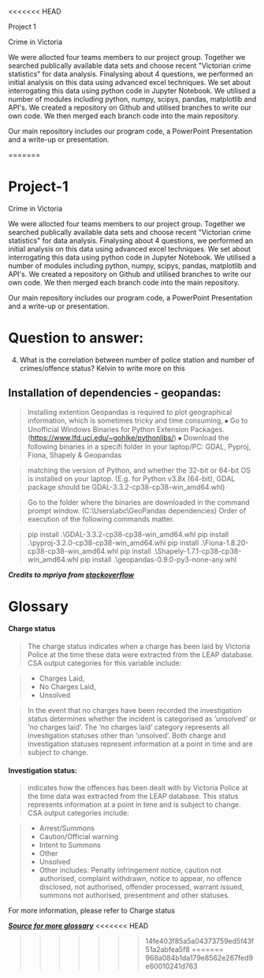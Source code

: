 <<<<<<< HEAD

Project 1

Crime in Victoria

We were allocted four teams members to our project group.
Together we searched publically available data sets and choose recent "Victorian crime statistics" for data analysis.
Finalysing about 4 questions, we performed an initial analysis on this data using advanced excel techniques. 
We set about interrogating this data using python code in Jupyter Notebook. 
We utilised a number of modules including python, numpy, scipys, pandas, matplotlib and API's.
We created a repository on Github and utilised branches to write our own code. 
We then merged each branch code into the main repository.

Our main repository includes our program code, a PowerPoint Presentation and a write-up or presentation.


=======
# Project-1


Crime in Victoria

We were allocted four teams members to our project group.
Together we searched publically available data sets and choose recent "Victorian crime statistics" for data analysis.
Finalysing about 4 questions, we performed an initial analysis on this data using advanced excel techniques. 
We set about interrogating this data using python code in Jupyter Notebook. 
We utilised a number of modules including python, numpy, scipys, pandas, matplotlib and API's.
We created a repository on Github and utilised branches to write our own code. 
We then merged each branch code into the main repository.

Our main repository includes our program code, a PowerPoint Presentation and a write-up or presentation.



# Question to answer:


4. What is the correlation between number of police station and number of crimes/offence status?
    Kelvin to write more on this


## Installation of dependencies - geopandas:

>Installing extention Geopandas is required to plot geographical information, which is sometimes tricky and time consuming, 
⦁ Go to Unofficial Windows Binaries for Python Extension Packages. (https://www.lfd.uci.edu/~gohlke/pythonlibs/)
⦁ Download the following binaries in a specifi folder in your laptop/PC: GDAL, Pyproj, Fiona, Shapely & Geopandas

>matching the version of Python, and whether the 32-bit or 64-bit OS is installed on your laptop. (E.g. for Python v3.8x (64-bit), GDAL package should be GDAL-3.3.2-cp38-cp38-win_amd64.whl)

>Go to the folder where the binaries are downloaded in the command prompt window. (C:\Users\abc\GeoPandas dependencies) Order of execution of the following commands matter.

>pip install .\GDAL-3.3.2-cp38-cp38-win_amd64.whl
pip install .\pyproj-3.2.0-cp38-cp38-win_amd64.whl
pip install .\Fiona-1.8.20-cp38-cp38-win_amd64.whl
pip install .\Shapely-1.7.1-cp38-cp38-win_amd64.whl
pip install .\geopandas-0.9.0-py3-none-any.whl

***Credits to mpriya from [stackoverflow](https://stackoverflow.com/questions/41009215/importerror-no-module-named-geopandas)***

# Glossary
#### Charge status ####
>The charge status indicates when a charge has been laid by Victoria Police at the time these data were extracted from the LEAP database. CSA output categories for this variable include:

>- Charges Laid,
>- No Charges Laid,
>- Unsolved

>In the event that no charges have been recorded the investigation status determines whether the incident is categorised as ‘unsolved’ or ‘no charges laid’. The ‘no charges laid’ category represents all investigation statuses other than ‘unsolved’. Both charge and investigation statuses represent information at a point in time and are subject to change.

#### Investigation status:
>indicates how the offences has been dealt with by Victoria Police at the time data was extracted from the LEAP database. This status represents information at a point in time and is subject to change.
CSA output categories include:

>- Arrest/Summons
>- Caution/Official warning
>- Intent to Summons
>- Other
>- Unsolved
>- Other includes: Penalty infringement notice, caution not authorised, complaint withdrawn, notice to appear, no offence disclosed, not authorised, offender processed, warrant issued, summons not authorised, presentment and other statuses.

For more information, please refer to Charge status

***[Source for more glossary](https://www.crimestatistics.vic.gov.au/about-the-data/glossary-and-data-dictionary)***
<<<<<<< HEAD
>>>>>>> 14fe403f85a5a04373759ed5f43f51a2abfea5f8
=======
>>>>>>> 968a084b1da179e8562e267fed9e60010241d763
